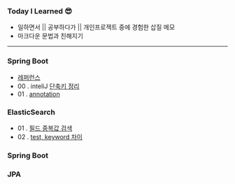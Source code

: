 ### Today I Learned 😎
* 일하면서 || 공부하다가 || 개인프로젝트 중에 경험한 삽질 메모 
* 마크다운 문법과 친해지기  
- - - 


### Spring Boot
  - [레퍼런스](https://docs.spring.io/spring-boot/docs/current/reference/html/spring-boot-features.html#boot-features-spring-mvc-template-engines)
- 00 .  inteliJ [단축키 정리](https://github.com/wonmimi/TIL/blob/main/Tools/inteliJ_shorcut.md)
- 01 . [annotation](./SpringBoot/annotation.md)

### ElasticSearch
- 01 . [필드 중복값 검색](./ElasticSearch/duplicate.md)
- 02 . [test, keyword 차이](./ElasticSearch/fieldType.md)

### Spring Boot
### JPA
<!-- ### Algorithm
- 00 . [정리](./Algorithm/algorithms.md) -->

